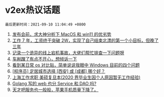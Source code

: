 # v2ex热议话题

`最后更新时间：2021-09-10 11:04:49 +0800`

1. [发布会前，求大神分析下 MacOS 和 win11 的优劣势](https://www.v2ex.com/t/800773)
1. [工作 7 年，工资终于突破 2W，实现了自己结束北漂的第一个小目标，但晚了三年](https://www.v2ex.com/t/800832)
1. [记录一个诡异的线上宕机事故，大佬们帮忙排查一下问题呀](https://www.v2ex.com/t/800791)
1. [车剐蹭了有点不开心，想倾诉一下](https://www.v2ex.com/t/800922)
1. [看到某日常 os 对比贴，简单说说我眼中 Windows 目前的四个问题](https://www.v2ex.com/t/800958)
1. [[程序员] 定居城市选择 [西安] 或 [成都] 哪个好？](https://www.v2ex.com/t/800904)
1. [上海工作求职 美硕复旦本(2020 界毕业生因个人原因暂无工作经验)](https://www.v2ex.com/t/800824)
1. [Golang 写的 web 也分 Service 和 DAO 吗?](https://www.v2ex.com/t/800816)
1. [天才吧服务也一般般，苹果手机质量下降了。](https://www.v2ex.com/t/800820)

